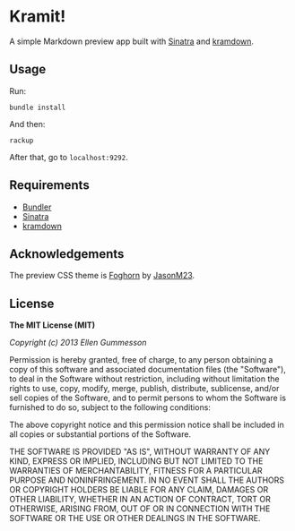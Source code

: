 # Kramit!

A simple Markdown preview app built with [Sinatra](http://www.sinatrarb.com/ "Sinatra") and [kramdown](http://kramdown.rubyforge.org/ "kramdown").

## Usage

Run:

	bundle install

And then:

	rackup

After that, go to `localhost:9292`.

## Requirements

- [Bundler](http://gembundler.com/ "Bundler")
- [Sinatra](http://www.sinatrarb.com/ "Sinatra")
- [kramdown](http://kramdown.rubyforge.org/ "kramdown")

## Acknowledgements

The preview CSS theme is [Foghorn](https://github.com/jasonm23/markdown-css-themes "Foghorn") by [JasonM23](https://github.com/jasonm23 "JasonM23").

## License

**The MIT License (MIT)**

*Copyright (c) 2013 Ellen Gummesson*

Permission is hereby granted, free of charge, to any person obtaining a copy of this software and associated documentation files (the "Software"), to deal in the Software without restriction, including without limitation the rights to use, copy, modify, merge, publish, distribute, sublicense, and/or sell copies of the Software, and to permit persons to whom the Software is furnished to do so, subject to the following conditions:

The above copyright notice and this permission notice shall be included in all copies or substantial portions of the Software.

THE SOFTWARE IS PROVIDED "AS IS", WITHOUT WARRANTY OF ANY KIND, EXPRESS OR IMPLIED, INCLUDING BUT NOT LIMITED TO THE WARRANTIES OF MERCHANTABILITY, FITNESS FOR A PARTICULAR PURPOSE AND NONINFRINGEMENT. IN NO EVENT SHALL THE AUTHORS OR COPYRIGHT HOLDERS BE LIABLE FOR ANY CLAIM, DAMAGES OR OTHER LIABILITY, WHETHER IN AN ACTION OF CONTRACT, TORT OR OTHERWISE, ARISING FROM, OUT OF OR IN CONNECTION WITH THE SOFTWARE OR THE USE OR OTHER DEALINGS IN THE SOFTWARE.
